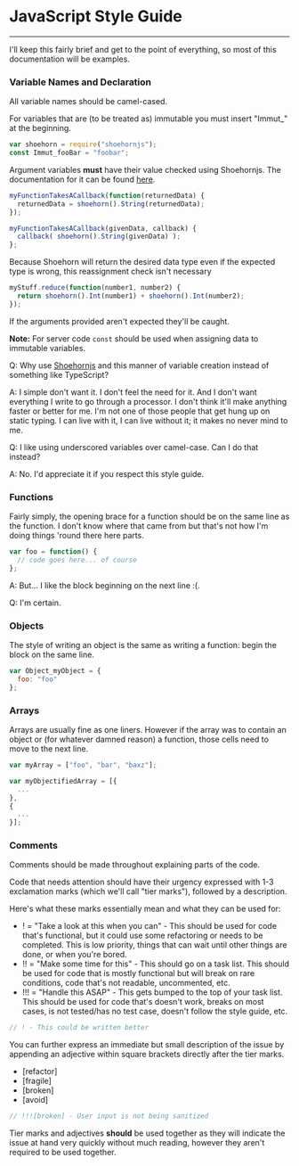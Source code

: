 # JavaScript Style Guide

___

I'll keep this fairly brief and get to the point of everything, so most of this documentation will be examples.

### Variable Names and Declaration
All variable names should be camel-cased.

For variables that are (to be treated as) immutable you must insert "Immut_" at the beginning.
```js
var shoehorn = require("shoehornjs");
const Immut_fooBar = "foobar";
```

Argument variables **must** have their value checked using Shoehornjs. The documentation for it can be found [here](http://npmjs.com/package/shoehornjs).
```js
myFunctionTakesACallback(function(returnedData) {
  returnedData = shoehorn().String(returnedData);
});
```
```js
myFunctionTakesACallback(givenData, callback) {
  callback( shoehorn().String(givenData) );
};
```

Because Shoehorn will return the desired data type even if the expected type is wrong, this reassignment check isn't necessary
```js
myStuff.reduce(function(number1, number2) {
  return shoehorn().Int(number1) + shoehorn().Int(number2);
});
```

If the arguments provided aren't expected they'll be caught.

**Note:** For server code `const` should be used when assigning data to immutable variables.

Q: Why use [Shoehornjs](http://npmjs.com/package/shoehornjs) and this  manner of variable creation instead of something like TypeScript?

A: I simple don't want it. I don't feel the need for it. And I don't want everything I write to go through a processor. I don't think it'll make anything faster or better for me. I'm not one of those people that get hung up on static typing. I can live with it, I can live without it; it makes no never mind to me.

Q: I like using underscored variables over camel-case. Can I do that instead?

A: No. I'd appreciate it if you respect this style guide.

### Functions
Fairly simply, the opening brace for a function should be on the same line as the function. I don't know where that came from but that's not how I'm doing things 'round there here parts.

``` js
var foo = function() {
  // code goes here... of course
};
```

A: But... I like the block beginning on the next line :(.

Q: I'm certain.

### Objects
The style of writing an object is the same as writing a function: begin the block on the same line.

``` js
var Object_myObject = {
  foo: "foo"
};
```

### Arrays
Arrays are usually fine as one liners. However if the array was to contain an object or (for whatever damned reason) a function, those cells need to move to the next line.

``` js
var myArray = ["foo", "bar", "baxz"];
```
``` js
var myObjectifiedArray = [{
  ...
},
{
  ...
}];
```

### Comments
Comments should be made throughout explaining parts of the code.

Code that needs attention should have their urgency expressed with 1-3 exclamation marks (which we'll call "tier marks"), followed by a description.

Here's what these marks essentially mean and what they can be used for:
- ! = "Take a look at this when you can" - This should be used for code that's functional, but it could use some refactoring or needs to be completed. This is low priority, things that can wait until other things are done, or when you're bored.
- !! = "Make some time for this" - This should go on a task list. This should be used for code that is mostly functional but will break on rare conditions, code that's not readable, uncommented, etc.
- !!! = "Handle this ASAP" - This gets bumped to the top of your task list. This should be used for code that's doesn't work, breaks on most cases, is not tested/has no test case, doesn't follow the style guide, etc.

```js
// ! - This could be written better
```

You can further express an immediate but small description of the issue by appending an adjective within square brackets directly after the tier marks.
- [refactor]
- [fragile]
- [broken]
- [avoid]

```js
// !!![broken] - User input is not being sanitized
```

Tier marks and adjectives **should** be used together as they will indicate the issue at hand very quickly without much reading, however they aren't required to be used together.
